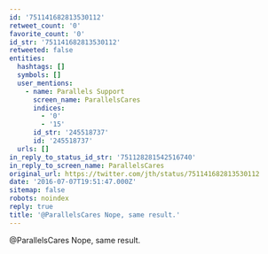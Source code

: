 ```yaml
---
id: '751141682813530112'
retweet_count: '0'
favorite_count: '0'
id_str: '751141682813530112'
retweeted: false
entities:
  hashtags: []
  symbols: []
  user_mentions:
    - name: Parallels Support
      screen_name: ParallelsCares
      indices:
        - '0'
        - '15'
      id_str: '245518737'
      id: '245518737'
  urls: []
in_reply_to_status_id_str: '751128281542516740'
in_reply_to_screen_name: ParallelsCares
original_url: https://twitter.com/jth/status/751141682813530112
date: '2016-07-07T19:51:47.000Z'
sitemap: false
robots: noindex
reply: true
title: '@ParallelsCares Nope, same result.'
---
```


@ParallelsCares Nope, same result.
